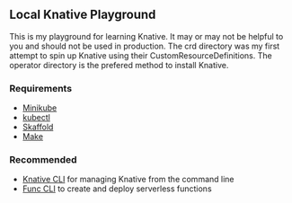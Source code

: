 ## Local Knative Playground

This is my playground for learning Knative. It may or may not be helpful to you and should not be used in production.
The crd directory was my first attempt to spin up Knative using their CustomResourceDefinitions.
The operator directory is the prefered method to install Knative.

### Requirements
* [Minikube](https://minikube.sigs.k8s.io/docs/start/)
* [kubectl](https://kubectl.docs.kubernetes.io/installation/kubectl/)
* [Skaffold](https://skaffold.dev/docs/install/#standalone-binary)
* [Make](https://www.gnu.org/software/make/)

### Recommended
* [Knative CLI](https://knative.dev/docs/client/install-kn/) for managing Knative from the command line
* [Func CLI](https://knative.dev/docs/functions/install-func/) to create and deploy serverless functions
